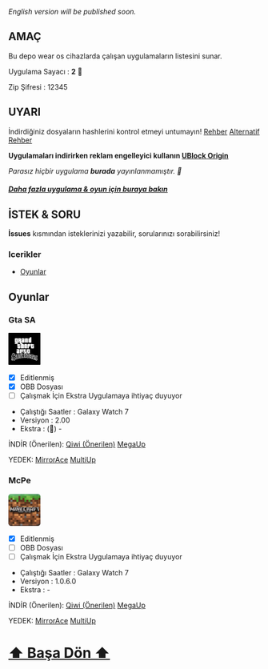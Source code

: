 *English version will be published soon.*

## AMAÇ

Bu depo wear os cihazlarda çalışan uygulamaların listesini sunar.


Uygulama Sayacı : **2** 🌹

Zip Şifresi : 12345

## UYARI

İndirdiğiniz dosyaların hashlerini kontrol etmeyi untumayın! [Rehber](https://www.sordum.net/37711) [Alternatif Rehber](https://www.geeksforgeeks.org/getting-hash-of-a-file-using-cmd/)

**Uygulamaları indirirken reklam engelleyici kullanın [UBlock Origin](https://github.com/gorhill/uBlock)**

*Parasız hiçbir uygulama **burada** yayınlanmamıştır. 🤣*

##### [Daha fazla uygulama & oyun için buraya bakın](https://github.com/s0rp/WearApkRepo/)

## İSTEK & SORU

**İssues** kısmından isteklerinizi yazabilir, sorularınızı sorabilirsiniz!

### Icerikler

- [Oyunlar](#oyunlar)

## Oyunlar

### Gta SA

<img alt="gtasa" height="64" src="https://raw.githubusercontent.com/s0rp/WearApkRepoCR/refs/heads/main/icons/gtasa.webp">

- [x] Editlenmiş
- [x] OBB Dosyası
- [ ] Çalışmak İçin Ekstra Uygulamaya ihtiyaç duyuyor
- Çalıştığı Saatler : Galaxy Watch 7
- Versiyon : 2.00
- Ekstra : (🤣) -

İNDİR (Önerilen):
[Qiwi (Önerilen)](https://qiwi.gg/file/poQk5396-GtaSa) [MegaUp](https://megaup.net/1bc0d08278eaa22df23e896546e4ac1c/Gta_Sa.zip) 

YEDEK:
[MirrorAce](https://mirrorace.org/m/6FGtj) [MultiUp](https://multiup.io/download/66b963162e0731d7054fb56f7c5ad1c7/Gta%20Sa.zip)

### McPe

<img alt="mcpe" height="64" src="https://raw.githubusercontent.com/s0rp/WearApkRepoCR/refs/heads/main/icons/mcpe.webp">

- [x] Editlenmiş
- [ ] OBB Dosyası
- [ ] Çalışmak İçin Ekstra Uygulamaya ihtiyaç duyuyor
- Çalıştığı Saatler : Galaxy Watch 7
- Versiyon : 1.0.6.0
- Ekstra : -

İNDİR (Önerilen):
[Qiwi (Önerilen)](https://qiwi.gg/file/k4ZV9852-McPe) [MegaUp](https://megaup.net/d5add689f99f3b400756171cfda161b3/McPe.zip)

YEDEK:
[MirrorAce](https://mirrorace.org/m/6FGj5) [MultiUp](https://multiup.io/download/ebd9dc264d5d5b8402227df6c461e7a8/McPe.zip)

# [⬆ Başa Dön ⬆](#Icerikler)
